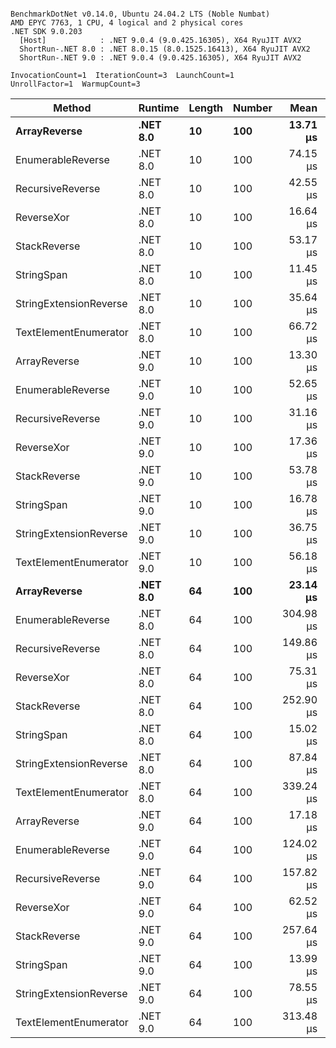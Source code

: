 ```

BenchmarkDotNet v0.14.0, Ubuntu 24.04.2 LTS (Noble Numbat)
AMD EPYC 7763, 1 CPU, 4 logical and 2 physical cores
.NET SDK 9.0.203
  [Host]            : .NET 9.0.4 (9.0.425.16305), X64 RyuJIT AVX2
  ShortRun-.NET 8.0 : .NET 8.0.15 (8.0.1525.16413), X64 RyuJIT AVX2
  ShortRun-.NET 9.0 : .NET 9.0.4 (9.0.425.16305), X64 RyuJIT AVX2

InvocationCount=1  IterationCount=3  LaunchCount=1  
UnrollFactor=1  WarmupCount=3  

```
| Method                 | Runtime  | Length | Number | Mean      | Error     | StdDev    | Median     | Min        | Max       | Allocated |
|----------------------- |--------- |------- |------- |----------:|----------:|----------:|-----------:|-----------:|----------:|----------:|
| **ArrayReverse**           | **.NET 8.0** | **10**     | **100**    |  **13.71 μs** | **131.76 μs** |  **7.222 μs** |   **9.748 μs** |   **9.328 μs** |  **22.04 μs** |  **10.09 KB** |
| EnumerableReverse      | .NET 8.0 | 10     | 100    |  74.15 μs | 147.13 μs |  8.064 μs |  71.014 μs |  68.118 μs |  83.31 μs |  25.72 KB |
| RecursiveReverse       | .NET 8.0 | 10     | 100    |  42.55 μs | 260.48 μs | 14.278 μs |  37.586 μs |  31.414 μs |  58.65 μs |  33.53 KB |
| ReverseXor             | .NET 8.0 | 10     | 100    |  16.64 μs | 152.22 μs |  8.343 μs |  13.792 μs |  10.094 μs |  26.04 μs |  10.09 KB |
| StackReverse           | .NET 8.0 | 10     | 100    |  53.17 μs | 237.58 μs | 13.022 μs |  46.187 μs |  45.135 μs |  68.20 μs |  31.19 KB |
| StringSpan             | .NET 8.0 | 10     | 100    |  11.45 μs | 160.09 μs |  8.775 μs |   6.402 μs |   6.363 μs |  21.58 μs |   5.41 KB |
| StringExtensionReverse | .NET 8.0 | 10     | 100    |  35.64 μs | 272.31 μs | 14.926 μs |  27.602 μs |  26.450 μs |  52.86 μs |  28.84 KB |
| TextElementEnumerator  | .NET 8.0 | 10     | 100    |  66.72 μs | 106.79 μs |  5.854 μs |  66.905 μs |  60.773 μs |  72.48 μs |  10.09 KB |
| ArrayReverse           | .NET 9.0 | 10     | 100    |  13.30 μs | 123.68 μs |  6.779 μs |  11.071 μs |   7.924 μs |  20.92 μs |  10.09 KB |
| EnumerableReverse      | .NET 9.0 | 10     | 100    |  52.65 μs | 143.76 μs |  7.880 μs |  52.558 μs |  44.814 μs |  60.57 μs |  17.91 KB |
| RecursiveReverse       | .NET 9.0 | 10     | 100    |  31.16 μs | 268.30 μs | 14.707 μs |  25.138 μs |  20.419 μs |  47.92 μs |  33.53 KB |
| ReverseXor             | .NET 9.0 | 10     | 100    |  17.36 μs | 183.84 μs | 10.077 μs |  13.455 μs |   9.818 μs |  28.80 μs |  10.09 KB |
| StackReverse           | .NET 9.0 | 10     | 100    |  53.78 μs | 295.36 μs | 16.190 μs |  44.734 μs |  44.142 μs |  72.47 μs |  31.19 KB |
| StringSpan             | .NET 9.0 | 10     | 100    |  16.78 μs | 301.56 μs | 16.530 μs |   7.875 μs |   6.603 μs |  35.85 μs |   5.41 KB |
| StringExtensionReverse | .NET 9.0 | 10     | 100    |  36.75 μs | 149.90 μs |  8.217 μs |  33.112 μs |  30.979 μs |  46.16 μs |  17.91 KB |
| TextElementEnumerator  | .NET 9.0 | 10     | 100    |  56.18 μs |  74.01 μs |  4.057 μs |  56.176 μs |  52.119 μs |  60.23 μs |  10.09 KB |
| **ArrayReverse**           | **.NET 8.0** | **64**     | **100**    |  **23.14 μs** | **357.86 μs** | **19.615 μs** |  **11.993 μs** |  **11.632 μs** |  **45.79 μs** |  **30.41 KB** |
| EnumerableReverse      | .NET 8.0 | 64     | 100    | 304.98 μs | 260.09 μs | 14.256 μs | 304.230 μs | 291.116 μs | 319.60 μs |  59.31 KB |
| RecursiveReverse       | .NET 8.0 | 64     | 100    | 149.86 μs |  32.46 μs |  1.779 μs | 148.839 μs | 148.829 μs | 151.92 μs | 560.88 KB |
| ReverseXor             | .NET 8.0 | 64     | 100    |  75.31 μs | 274.83 μs | 15.064 μs |  74.389 μs |  60.734 μs |  90.82 μs |  30.41 KB |
| StackReverse           | .NET 8.0 | 64     | 100    | 252.90 μs | 801.35 μs | 43.925 μs | 255.268 μs | 207.839 μs | 295.59 μs |  88.22 KB |
| StringSpan             | .NET 8.0 | 64     | 100    |  15.02 μs | 237.08 μs | 12.995 μs |   7.620 μs |   7.409 μs |  30.02 μs |  15.56 KB |
| StringExtensionReverse | .NET 8.0 | 64     | 100    |  87.84 μs | 476.43 μs | 26.115 μs |  76.212 μs |  69.560 μs | 117.75 μs |  68.69 KB |
| TextElementEnumerator  | .NET 8.0 | 64     | 100    | 339.24 μs | 518.84 μs | 28.440 μs | 334.929 μs | 313.208 μs | 369.59 μs |  20.25 KB |
| ArrayReverse           | .NET 9.0 | 64     | 100    |  17.18 μs | 298.48 μs | 16.361 μs |   7.766 μs |   7.695 μs |  36.07 μs |  30.41 KB |
| EnumerableReverse      | .NET 9.0 | 64     | 100    | 124.02 μs | 229.64 μs | 12.587 μs | 118.351 μs | 115.255 μs | 138.44 μs |  37.94 KB |
| RecursiveReverse       | .NET 9.0 | 64     | 100    | 157.82 μs | 371.89 μs | 20.384 μs | 147.631 μs | 144.547 μs | 181.29 μs | 560.88 KB |
| ReverseXor             | .NET 9.0 | 64     | 100    |  62.52 μs | 245.69 μs | 13.467 μs |  59.160 μs |  51.045 μs |  77.34 μs |  30.41 KB |
| StackReverse           | .NET 9.0 | 64     | 100    | 257.64 μs | 569.76 μs | 31.231 μs | 264.866 μs | 223.429 μs | 284.62 μs |  88.22 KB |
| StringSpan             | .NET 9.0 | 64     | 100    |  13.99 μs | 223.31 μs | 12.240 μs |   7.013 μs |   6.832 μs |  28.12 μs |  15.56 KB |
| StringExtensionReverse | .NET 9.0 | 64     | 100    |  78.55 μs | 343.77 μs | 18.843 μs |  68.749 μs |  66.635 μs | 100.28 μs |  38.22 KB |
| TextElementEnumerator  | .NET 9.0 | 64     | 100    | 313.48 μs | 610.73 μs | 33.476 μs | 301.705 μs | 287.488 μs | 351.26 μs |  20.25 KB |
